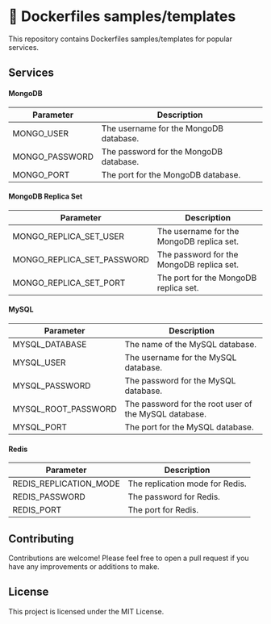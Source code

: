 # 🐳  Dockerfiles samples/templates

This repository contains Dockerfiles samples/templates for popular services.

## Services

#### MongoDB
| Parameter | Description |
|---|---|
| MONGO_USER | The username for the MongoDB database. |
| MONGO_PASSWORD | The password for the MongoDB database. |
| MONGO_PORT | The port for the MongoDB database. |
#### MongoDB Replica Set
| Parameter | Description |
|---|---|
| MONGO_REPLICA_SET_USER | The username for the MongoDB replica set. |
| MONGO_REPLICA_SET_PASSWORD | The password for the MongoDB replica set. |
| MONGO_REPLICA_SET_PORT | The port for the MongoDB replica set. |
#### MySQL
| Parameter | Description |
|---|---|
| MYSQL_DATABASE | The name of the MySQL database. |
| MYSQL_USER | The username for the MySQL database. |
| MYSQL_PASSWORD | The password for the MySQL database. |
| MYSQL_ROOT_PASSWORD | The password for the root user of the MySQL database. |
| MYSQL_PORT | The port for the MySQL database. |
#### Redis

| Parameter | Description |
|---|---|
| REDIS_REPLICATION_MODE | The replication mode for Redis. |
| REDIS_PASSWORD | The password for Redis. |
| REDIS_PORT | The port for Redis. |

## Contributing

Contributions are welcome! Please feel free to open a pull request if you have any improvements or additions to make.

## License
This project is licensed under the MIT License.